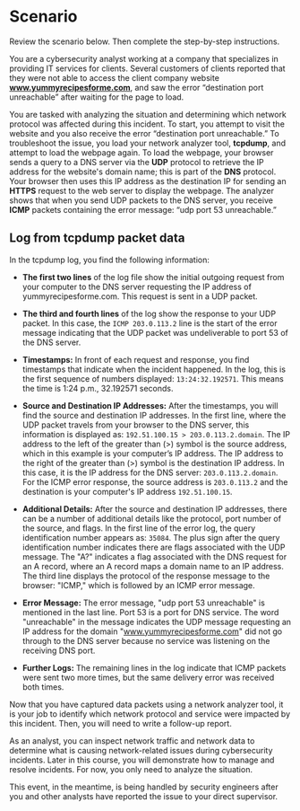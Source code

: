 # Scenario

Review the scenario below. Then complete the step-by-step instructions.

You are a cybersecurity analyst working at a company that specializes in providing IT services for clients. Several customers of clients reported that they were not able to access the client company website **www.yummyrecipesforme.com**, and saw the error “destination port unreachable” after waiting for the page to load. 

You are tasked with analyzing the situation and determining which network protocol was affected during this incident. To start, you attempt to visit the website and you also receive the error “destination port unreachable.” To troubleshoot the issue, you load your network analyzer tool, **tcpdump**, and attempt to load the webpage again. To load the webpage, your browser sends a query to a DNS server via the **UDP** protocol to retrieve the IP address for the website's domain name; this is part of the **DNS** protocol. Your browser then uses this IP address as the destination IP for sending an **HTTPS** request to the web server to display the webpage. The analyzer shows that when you send UDP packets to the DNS server, you receive **ICMP** packets containing the error message: “udp port 53 unreachable.” 

## Log from tcpdump packet data

In the tcpdump log, you find the following information:

- **The first two lines** of the log file show the initial outgoing request from your computer to the DNS server requesting the IP address of yummyrecipesforme.com. This request is sent in a UDP packet.

- **The third and fourth lines** of the log show the response to your UDP packet. In this case, the `ICMP 203.0.113.2` line is the start of the error message indicating that the UDP packet was undeliverable to port 53 of the DNS server.

- **Timestamps:** In front of each request and response, you find timestamps that indicate when the incident happened. In the log, this is the first sequence of numbers displayed: `13:24:32.192571`. This means the time is 1:24 p.m., 32.192571 seconds.

- **Source and Destination IP Addresses:** After the timestamps, you will find the source and destination IP addresses. In the first line, where the UDP packet travels from your browser to the DNS server, this information is displayed as: `192.51.100.15 > 203.0.113.2.domain`. The IP address to the left of the greater than (>) symbol is the source address, which in this example is your computer’s IP address. The IP address to the right of the greater than (>) symbol is the destination IP address. In this case, it is the IP address for the DNS server: `203.0.113.2.domain`. For the ICMP error response, the source address is `203.0.113.2` and the destination is your computer's IP address `192.51.100.15`.

- **Additional Details:** After the source and destination IP addresses, there can be a number of additional details like the protocol, port number of the source, and flags. In the first line of the error log, the query identification number appears as: `35084`. The plus sign after the query identification number indicates there are flags associated with the UDP message. The "A?" indicates a flag associated with the DNS request for an A record, where an A record maps a domain name to an IP address. The third line displays the protocol of the response message to the browser: "ICMP," which is followed by an ICMP error message.

- **Error Message:** The error message, "udp port 53 unreachable" is mentioned in the last line. Port 53 is a port for DNS service. The word "unreachable" in the message indicates the UDP message requesting an IP address for the domain "www.yummyrecipesforme.com" did not go through to the DNS server because no service was listening on the receiving DNS port.

- **Further Logs:** The remaining lines in the log indicate that ICMP packets were sent two more times, but the same delivery error was received both times. 

Now that you have captured data packets using a network analyzer tool, it is your job to identify which network protocol and service were impacted by this incident. Then, you will need to write a follow-up report. 

As an analyst, you can inspect network traffic and network data to determine what is causing network-related issues during cybersecurity incidents. Later in this course, you will demonstrate how to manage and resolve incidents. For now, you only need to analyze the situation. 

This event, in the meantime, is being handled by security engineers after you and other analysts have reported the issue to your direct supervisor.
